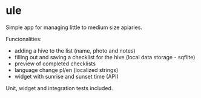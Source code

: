 # ule

Simple app for managing little to medium size apiaries. 

Funcionalities: 
- adding a hive to the list (name, photo and notes)
- filling out and saving a checklist for the hive (local data storage - sqflite)
- preview of completed checklists
- language change pl/en (localized strings)
- widget with sunrise and sunset time (API)

Unit, widget and integration tests included. 
